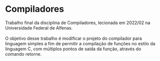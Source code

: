 # Compiladores

Trabalho final da disciplina de Compiladores, lecionada em 2022/02 na Universidade Federal de Alfenas.
<br>
<br>
O objetivo desse trabalho é modificar o projeto do compilador para linguagem simples a fim de permitir a compilação de funções no estilo da linguagem C, com múltiplos pontos de saída da função, através do comando retorne.

